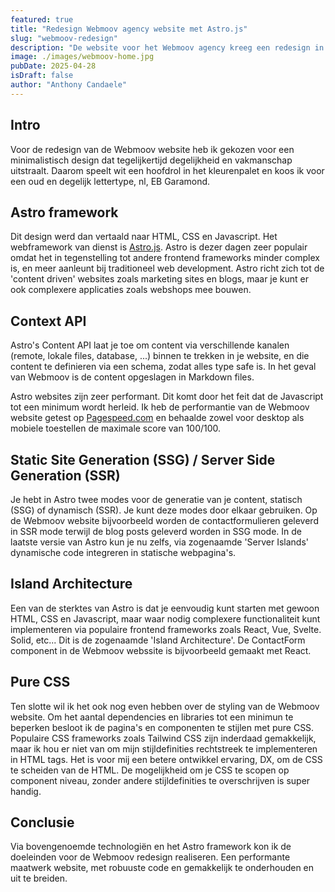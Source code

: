 ```yaml
---
featured: true
title: "Redesign Webmoov agency website met Astro.js"
slug: "webmoov-redesign"
description: "De website voor het Webmoov agency kreeg een redesign in Astro.js"
image: ./images/webmoov-home.jpg
pubDate: 2025-04-28
isDraft: false
author: "Anthony Candaele"
---
```


## Intro

Voor de redesign van de Webmoov website heb ik gekozen voor een minimalistisch design dat tegelijkertijd degelijkheid en vakmanschap uitstraalt. Daarom speelt wit een hoofdrol in het kleurenpalet en koos ik voor een oud en degelijk lettertype, nl, EB Garamond.

## Astro framework

Dit design werd dan vertaald naar HTML, CSS en Javascript. Het webframework van dienst is [Astro.js](https://astro.build/). Astro is dezer dagen zeer populair omdat het in tegenstelling tot andere frontend frameworks minder complex is, en meer aanleunt bij traditioneel web development. Astro richt zich tot de 'content driven' websites zoals marketing sites en blogs, maar je kunt er ook complexere applicaties zoals webshops mee bouwen.

## Context API

Astro's Content API laat je toe om content via verschillende kanalen (remote, lokale files, database, ...) binnen te trekken in je website, en die content te definieren via een schema, zodat alles type safe is. In het geval van Webmoov is de content opgeslagen in Markdown files.

Astro websites zijn zeer performant. Dit komt door het feit dat de Javascript tot een minimum wordt herleid. Ik heb de performantie van de Webmoov website getest op [Pagespeed.com](https://pagespeed.web.dev/analysis/https-www-webmoov-be/o2juzo1bey?form_factor=desktop) en behaalde zowel voor desktop als mobiele toestellen de maximale score van 100/100.

## Static Site Generation (SSG) / Server Side Generation (SSR)

Je hebt in Astro twee modes voor de generatie van je content, statisch (SSG) of dynamisch (SSR). Je kunt deze modes door elkaar gebruiken. Op de Webmoov website bijvoorbeeld worden de contactformulieren geleverd in SSR mode terwijl de blog posts geleverd worden in SSG mode. In de laatste versie van Astro kun je nu zelfs, via zogenaamde 'Server Islands' dynamische code integreren in statische webpagina's.

## Island Architecture

Een van de sterktes van Astro is dat je eenvoudig kunt starten met gewoon HTML, CSS en Javascript, maar waar nodig complexere functionaliteit kunt implementeren via populaire frontend frameworks zoals React, Vue, Svelte. Solid, etc... Dit is de zogenaamde 'Island Architecture'. De ContactForm component in de Webmoov webssite is bijvoorbeeld gemaakt met React.

## Pure CSS

Ten slotte wil ik het ook nog even hebben over de styling van de Webmoov website. Om het aantal dependencies en libraries tot een minimun te beperken besloot ik de pagina's en componenten te stijlen met pure CSS. Populaire CSS frameworks zoals Tailwind CSS zijn inderdaad gemakkelijk, maar ik hou er niet van om mijn stijldefinities rechtstreek te implementeren in HTML tags. Het is voor mij een betere ontwikkel ervaring, DX, om de CSS te scheiden van de HTML. De mogelijkheid om je CSS te scopen op component niveau, zonder andere stijldefinities te overschrijven is super handig.

## Conclusie

Via bovengenoemde technologiën en het Astro framework kon ik de doeleinden voor de Webmoov redesign realiseren. Een performante maatwerk website, met robuuste code en gemakkelijk te onderhouden en uit te breiden.
